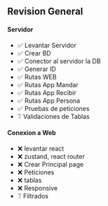 ## Revision General

#### Servidor

-  ✅   Levantar Servidor
-  ✅   Crear BD
-  ✅   Conector al servidor la DB
-  ✅   Generar ID
-  ✅   Rutas WEB
-  ✅  Rutas App Mandar
-  ✅   Rutas App Recibir
-  ✅   Rutas App Persona
-  ✅   Pruebas de peticiones
-  ❔   Validaciones de Tablas


#### Conexion a Web

- ❌ levantar react
- ❌ zustand, react router
- ❌ Crear Principal page
- ❌ Peticiones
- ❌ tablas
- ❌ Responsive
- ❔ Filtrados